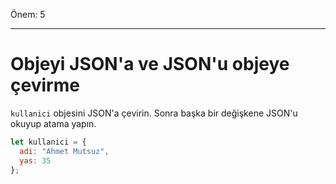 Önem: 5

---

# Objeyi JSON'a ve JSON'u objeye çevirme
`kullanici` objesini JSON'a çevirin. Sonra başka bir değişkene JSON'u okuyup atama yapın.

```js
let kullanici = {
  adi: "Ahmet Mutsuz",
  yas: 35
};
```
